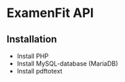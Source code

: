 # ExamenFit API

## Installation
- Install PHP
- Install MySQL-database (MariaDB)
- Install pdftotext
